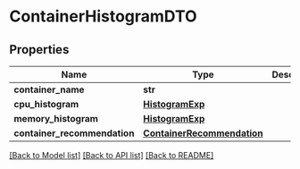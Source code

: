 # ContainerHistogramDTO

## Properties
Name | Type | Description | Notes
------------ | ------------- | ------------- | -------------
**container_name** | **str** |  | [optional] 
**cpu_histogram** | [**HistogramExp**](HistogramExp.md) |  | [optional] 
**memory_histogram** | [**HistogramExp**](HistogramExp.md) |  | [optional] 
**container_recommendation** | [**ContainerRecommendation**](ContainerRecommendation.md) |  | [optional] 

[[Back to Model list]](../README.md#documentation-for-models) [[Back to API list]](../README.md#documentation-for-api-endpoints) [[Back to README]](../README.md)

